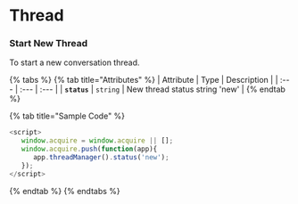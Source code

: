 # Thread

### Start New Thread

To start a new conversation thread.

{% tabs %}
{% tab title="Attributes" %}
| Attribute | Type | Description |
| :--- | :--- | :--- |
| **`status`** | `string` | New thread status string 'new' |
{% endtab %}

{% tab title="Sample Code" %}
```javascript
<script> 
   window.acquire = window.acquire || [];
   window.acquire.push(function(app){
      app.threadManager().status('new');
   });
</script>
```
{% endtab %}
{% endtabs %}

